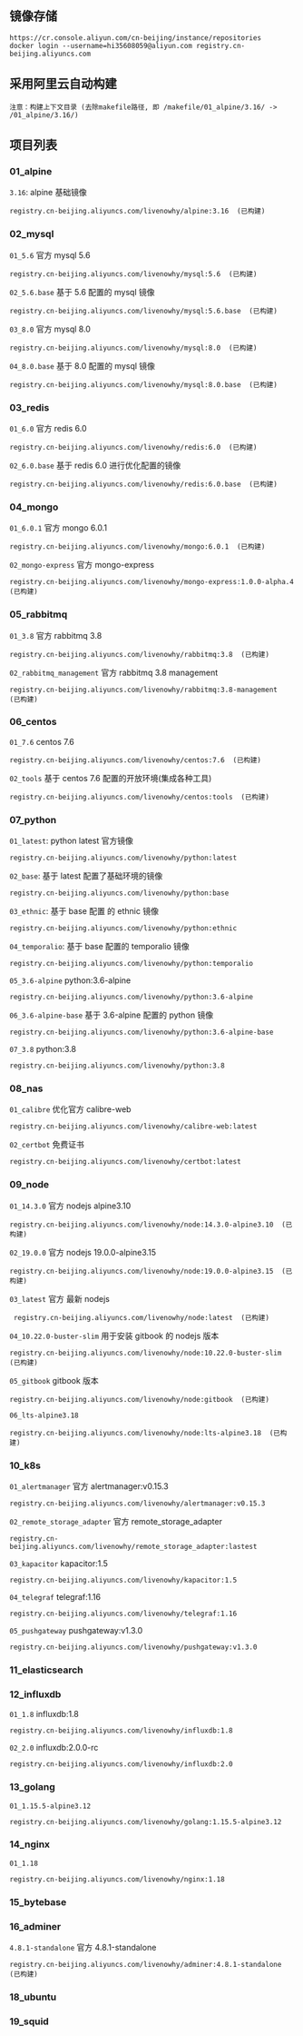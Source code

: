 ## 镜像存储

    https://cr.console.aliyun.com/cn-beijing/instance/repositories
    docker login --username=hi35608059@aliyun.com registry.cn-beijing.aliyuncs.com

## 采用阿里云自动构建

    注意：构建上下文目录 (去除makefile路径, 即 /makefile/01_alpine/3.16/ -> /01_alpine/3.16/)

## 项目列表

### 01_alpine

  `3.16`: alpine 基础镜像

    registry.cn-beijing.aliyuncs.com/livenowhy/alpine:3.16  (已构建)

### 02_mysql

  `01_5.6` 官方 mysql 5.6

    registry.cn-beijing.aliyuncs.com/livenowhy/mysql:5.6  (已构建)

  `02_5.6.base` 基于 5.6 配置的 mysql 镜像

    registry.cn-beijing.aliyuncs.com/livenowhy/mysql:5.6.base  (已构建)

  `03_8.0` 官方 mysql 8.0

    registry.cn-beijing.aliyuncs.com/livenowhy/mysql:8.0  (已构建)

  `04_8.0.base` 基于 8.0 配置的 mysql 镜像

    registry.cn-beijing.aliyuncs.com/livenowhy/mysql:8.0.base  (已构建)

### 03_redis

  `01_6.0` 官方 redis 6.0

    registry.cn-beijing.aliyuncs.com/livenowhy/redis:6.0  (已构建)

  `02_6.0.base` 基于 redis 6.0 进行优化配置的镜像

    registry.cn-beijing.aliyuncs.com/livenowhy/redis:6.0.base  (已构建)

### 04_mongo

  `01_6.0.1` 官方 mongo 6.0.1

    registry.cn-beijing.aliyuncs.com/livenowhy/mongo:6.0.1  (已构建)

  `02_mongo-express` 官方 mongo-express

    registry.cn-beijing.aliyuncs.com/livenowhy/mongo-express:1.0.0-alpha.4  (已构建)

### 05_rabbitmq

  `01_3.8` 官方 rabbitmq 3.8

    registry.cn-beijing.aliyuncs.com/livenowhy/rabbitmq:3.8  (已构建)

  `02_rabbitmq_management` 官方 rabbitmq 3.8 management

    registry.cn-beijing.aliyuncs.com/livenowhy/rabbitmq:3.8-management  (已构建)

### 06_centos

  `01_7.6` centos 7.6 
    
    registry.cn-beijing.aliyuncs.com/livenowhy/centos:7.6  (已构建)

  `02_tools` 基于 centos 7.6 配置的开放环境(集成各种工具)

    registry.cn-beijing.aliyuncs.com/livenowhy/centos:tools  (已构建)

### 07_python

  `01_latest`: python latest 官方镜像

    registry.cn-beijing.aliyuncs.com/livenowhy/python:latest

  `02_base`:   基于 latest 配置了基础环境的镜像

    registry.cn-beijing.aliyuncs.com/livenowhy/python:base

  `03_ethnic`: 基于 base 配置 的 ethnic 镜像

    registry.cn-beijing.aliyuncs.com/livenowhy/python:ethnic

  `04_temporalio`: 基于 base 配置的 temporalio 镜像
    
    registry.cn-beijing.aliyuncs.com/livenowhy/python:temporalio

  `05_3.6-alpine`  python:3.6-alpine
    
    registry.cn-beijing.aliyuncs.com/livenowhy/python:3.6-alpine

  `06_3.6-alpine-base`  基于 3.6-alpine 配置的 python 镜像
    
    registry.cn-beijing.aliyuncs.com/livenowhy/python:3.6-alpine-base

  `07_3.8` python:3.8

    registry.cn-beijing.aliyuncs.com/livenowhy/python:3.8


### 08_nas

  `01_calibre` 优化官方 calibre-web

    registry.cn-beijing.aliyuncs.com/livenowhy/calibre-web:latest

  `02_certbot` 免费证书
    
    registry.cn-beijing.aliyuncs.com/livenowhy/certbot:latest


### 09_node

  `01_14.3.0`  官方 nodejs alpine3.10

    registry.cn-beijing.aliyuncs.com/livenowhy/node:14.3.0-alpine3.10  (已构建)

  `02_19.0.0` 官方 nodejs 19.0.0-alpine3.15
    
    registry.cn-beijing.aliyuncs.com/livenowhy/node:19.0.0-alpine3.15  (已构建)

  `03_latest` 官方 最新 nodejs
     
     registry.cn-beijing.aliyuncs.com/livenowhy/node:latest  (已构建)

  `04_10.22.0-buster-slim` 用于安装 gitbook 的 nodejs 版本

    registry.cn-beijing.aliyuncs.com/livenowhy/node:10.22.0-buster-slim  (已构建)

  `05_gitbook` gitbook 版本

    registry.cn-beijing.aliyuncs.com/livenowhy/node:gitbook  (已构建)

  `06_lts-alpine3.18`
      
    registry.cn-beijing.aliyuncs.com/livenowhy/node:lts-alpine3.18  (已构建)


### 10_k8s

  `01_alertmanager` 官方 alertmanager:v0.15.3

    registry.cn-beijing.aliyuncs.com/livenowhy/alertmanager:v0.15.3

  `02_remote_storage_adapter` 官方 remote_storage_adapter

    registry.cn-beijing.aliyuncs.com/livenowhy/remote_storage_adapter:lastest

  `03_kapacitor` kapacitor:1.5

    registry.cn-beijing.aliyuncs.com/livenowhy/kapacitor:1.5

  `04_telegraf` telegraf:1.16
    
    registry.cn-beijing.aliyuncs.com/livenowhy/telegraf:1.16

  `05_pushgateway` pushgateway:v1.3.0

    registry.cn-beijing.aliyuncs.com/livenowhy/pushgateway:v1.3.0

### 11_elasticsearch
    
### 12_influxdb

  `01_1.8` influxdb:1.8

    registry.cn-beijing.aliyuncs.com/livenowhy/influxdb:1.8

  `02_2.0` influxdb:2.0.0-rc

    registry.cn-beijing.aliyuncs.com/livenowhy/influxdb:2.0

### 13_golang

  `01_1.15.5-alpine3.12`

    registry.cn-beijing.aliyuncs.com/livenowhy/golang:1.15.5-alpine3.12

### 14_nginx

  `01_1.18`

    registry.cn-beijing.aliyuncs.com/livenowhy/nginx:1.18

### 15_bytebase

### 16_adminer

  `4.8.1-standalone` 官方 4.8.1-standalone 

    registry.cn-beijing.aliyuncs.com/livenowhy/adminer:4.8.1-standalone  (已构建)


### 18_ubuntu

### 19_squid